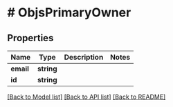 # # ObjsPrimaryOwner

## Properties

Name | Type | Description | Notes
------------ | ------------- | ------------- | -------------
**email** | **string** |  |
**id** | **string** |  |

[[Back to Model list]](../../README.md#models) [[Back to API list]](../../README.md#endpoints) [[Back to README]](../../README.md)
